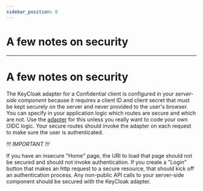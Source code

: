 ```yaml
---
sidebar_position: 8
---
```


# A few notes on security

---
# A few notes on security

The KeyCloak adapter for a Confidential client is configured in your *server-side component* because it requires a client ID and client secret that must be kept securely on the server and never provided to the user's browser. You can specify in your application logic which routes are secure and which are not. Use the [adapter](settingup-adapter) for this unless you really want to code your own OIDC logic. Your secure routes should invoke the adapter on each request to make sure the user is authenticated.

*!!! IMPORTANT !!!*



If you have an insecure "Home" page, the URI to load that page should not be secured and should not invoke authentication. If you create a "Login" button that makes an http request to a secure resource, that should kick off an authentication process. Any non-public API calls to your server-side component should be secured with the KeyCloak adapter.

